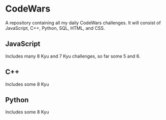 # CodeWars

A repository containing all my daily CodeWars challenges. It will consist of JavaScript, C++, Python, SQL, HTML, and CSS.

## JavaScript

Includes many 8 Kyu and 7 Kyu challenges, so far some 5 and 6.

## C++

Includes some 8 Kyu

## Python

Includes some 8 Kyu

